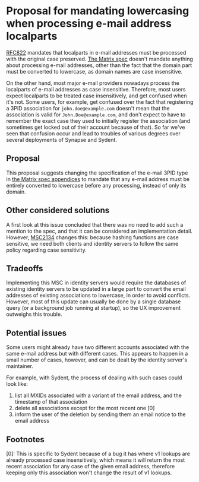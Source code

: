 # Proposal for mandating lowercasing when processing e-mail address localparts

[RFC822](https://tools.ietf.org/html/rfc822#section-3.4.7) mandates that
localparts in e-mail addresses must be processed with the original case
preserved. [The Matrix spec](https://matrix.org/docs/spec/appendices#pid-types)
doesn't mandate anything about processing e-mail addresses, other than the fact
that the domain part must be converted to lowercase, as domain names are case
insensitive.

On the other hand, most major e-mail providers nowadays process the localparts
of e-mail addresses as case insensitive. Therefore, most users expect localparts
to be treated case insensitively, and get confused when it's not. Some users,
for example, get confused over the fact that registering a 3PID association for
`john.doe@example.com` doesn't mean that the association is valid for
`John.Doe@example.com`, and don't expect to have to remember the exact
case they used to initially register the association (and sometimes get locked
out of their account because of that). So far we've seen that confusion occur
and lead to troubles of various degrees over several deployments of Synapse and
Sydent.

## Proposal

This proposal suggests changing the specification of the e-mail 3PID type in
[the Matrix spec appendices](https://matrix.org/docs/spec/appendices#pid-types)
to mandate that any e-mail address must be entirely converted to lowercase
before any processing, instead of only its domain.

## Other considered solutions

A first look at this issue concluded that there was no need to add such a
mention to the spec, and that it can be considered an implementation detail.
However, [MSC2134](https://github.com/matrix-org/matrix-doc/pull/2134) changes
this: because hashing functions are case sensitive, we need both clients and
identity servers to follow the same policy regarding case sensitivity.

## Tradeoffs

Implementing this MSC in identity servers would require the databases of
existing identity servers to be updated in a large part to convert the email
addresses of existing associations to lowercase, in order to avoid conflicts.
However, most of this update can usually be done by a single database query (or
a background job running at startup), so the UX improvement outweighs this
trouble.

## Potential issues

Some users might already have two different accounts associated with the same
e-mail address but with different cases. This appears to happen in a small
number of cases, however, and can be dealt by the identity server's maintainer.

For example, with Sydent, the process of dealing with such cases could look
like:

1. list all MXIDs associated with a variant of the email address, and the
   timestamp of that association
2. delete all associations except for the most recent one [0]
3. inform the user of the deletion by sending them an email notice to the email
   address

## Footnotes

[0]: This is specific to Sydent because of a bug it has where v1 lookups are
already processed case insensitively, which means it will return the most recent
association for any case of the given email address, therefore keeping only this
association won't change the result of v1 lookups.
